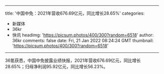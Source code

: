 
---
title: '中国中免：2021年营收676.69亿元，同比增长28.65%'
categories: 
 - 新媒体
 - 36kr
 - 快讯
headimg: 'https://picsum.photos/400/300?random=6518'
author: 36kr
comments: false
date: Fri, 21 Jan 2022 08:24:24 GMT
thumbnail: 'https://picsum.photos/400/300?random=6518'
---

<div>   
36氪获悉，中国中免披露业绩快报，2021年营收676.69亿元，同比增长28.65%；归母净利润95.92亿元，同比增长56.23%。  
</div>
            